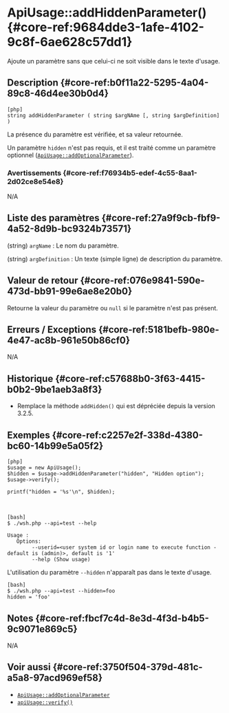 # ApiUsage::addHiddenParameter() {#core-ref:9684dde3-1afe-4102-9c8f-6ae628c57dd1}

<div class="short-description">
Ajoute un paramètre sans que celui-ci ne soit visible dans le texte d'usage.
</div>

## Description {#core-ref:b0f11a22-5295-4a04-89c8-46d4ee30b0d4}

    [php]
    string addHiddenParameter ( string $argNAme [, string $argDefinition] )

La présence du paramètre est vérifiée, et sa valeur retournée.

Un paramètre `hidden` n'est pas requis, et il est traité comme un paramètre
optionnel ([`ApiUsage::addOptionalParameter`][apiusage_addoptionalparameter]).

### Avertissements {#core-ref:f76934b5-edef-4c55-8aa1-2d02ce8e54e8}

N/A

## Liste des paramètres {#core-ref:27a9f9cb-fbf9-4a52-8d9b-bc9324b73571}

(string) `argName`
:   Le nom du paramètre.

(string) `argDefinition`
:   Un texte (simple ligne) de description du paramètre.

## Valeur de retour {#core-ref:076e9841-590e-473d-bb91-99e6ae8e20b0}

Retourne la valeur du paramètre ou `null` si le paramètre n'est pas présent.

## Erreurs / Exceptions {#core-ref:5181befb-980e-4e47-ac8b-961e50b86cf0}

N/A

## Historique {#core-ref:c57688b0-3f63-4415-b0b2-9be1aeb3a8f3}

*   Remplace la méthode `addHidden()` qui est dépréciée depuis la version 3.2.5.

## Exemples {#core-ref:c2257e2f-338d-4380-bc60-14b99e5a05f2}

    [php]
    $usage = new ApiUsage();
    $hidden = $usage->addHiddenParameter("hidden", "Hidden option");
    $usage->verify();
    
    printf("hidden = '%s'\n", $hidden);

&nbsp;

    [bash]
    $ ./wsh.php --api=test --help 
    
    Usage :
       Options:
            --userid=<user system id or login name to execute function - default is (admin)>, default is '1'
            --help (Show usage)

L'utilisation du paramètre `--hidden` n'apparaît pas dans le texte d'usage.

    [bash]
    $ ./wsh.php --api=test --hidden=foo
    hidden = 'foo'

## Notes {#core-ref:fbcf7c4d-8e3d-4f3d-b4b5-9c9071e869c5}

N/A

## Voir aussi {#core-ref:3750f504-379d-481c-a5a8-97acd969ef58}

*   [`ApiUsage::addOptionalParameter`][apiusage_addoptionalparameter]
*   [`apiUsage::verify()`][apiUsage_verify]

<!-- links -->
[apiUsage_verify]: #core-ref:26496476-30f7-4e64-979a-fb019d762b7b
[apiusage_addoptionalparameter]: #core-ref:180f3da7-1707-4175-9f6a-694b621fe940